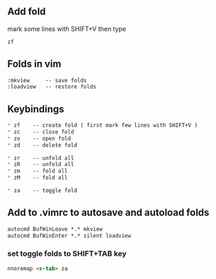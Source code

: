 

## Add fold

mark some lines with SHIFT+V
then type
```markdown
zf
```

## Folds in vim

```markdown
:mkview		-- save folds
:loadview	-- restore folds
```

## Keybindings

```markdown
* zf 	-- create fold ( first mark few lines with SHIFT+V )
* zc 	-- close fold
* zo 	-- open fold
* zd 	-- delete fold

* zr 	-- unfold all
* zR 	-- unfold all
* zm 	-- fold all
* zM 	-- fold all

* za 	-- toggle fold
```

## Add to .vimrc to autosave and autoload folds

```markdown
autocmd BufWinLeave *.* mkview
autocmd BufWinEnter *.* silent loadview
```

### set toggle folds to SHIFT+TAB key

```markdown
nnoremap <s-tab> za
```




